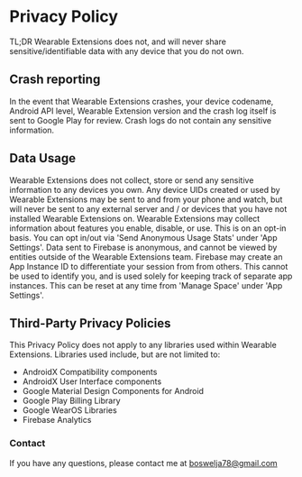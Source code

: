 # Privacy Policy
TL;DR Wearable Extensions does not, and will never share sensitive/identifiable data with any device that you do not own.

## Crash reporting
In the event that Wearable Extensions crashes, your device codename, Android API level, Wearable Extension version and the crash log itself is sent to Google Play for review.
Crash logs do not contain any sensitive information.

## Data Usage
Wearable Extensions does not collect, store or send any sensitive information to any devices you own.
Any device UIDs created or used by Wearable Extensions may be sent to and from your phone and watch, but will never be sent to any external server and / or devices that you have not installed Wearable Extensions on.
Wearable Extensions may collect information about features you enable, disable, or use. This is on an opt-in basis. You can opt in/out via 'Send Anonymous Usage Stats' under 'App Settings'.
Data sent to Firebase is anonymous, and cannot be viewed by entities outside of the Wearable Extensions team.
Firebase may create an App Instance ID to differentiate your session from from others. This cannot be used to identify you, and is used solely for keeping track of separate app instances. This can be reset at any time from 'Manage Space' under 'App Settings'.

## Third-Party Privacy Policies
This Privacy Policy does not apply to any libraries used within Wearable Extensions. Libraries used include, but are not limited to:
* AndroidX Compatibility components
* AndroidX User Interface components
* Google Material Design Components for Android
* Google Play Billing Library
* Google WearOS Libraries
* Firebase Analytics

### Contact
If you have any questions, please contact me at boswelja78@gmail.com
